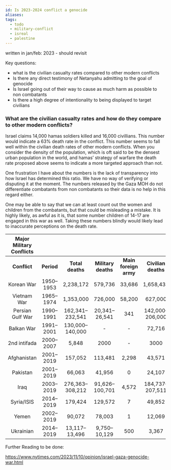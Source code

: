 ```yaml
---
id: Is 2023-2024 conflict a genocide
aliases: 
tags:
  - todo
  - military-conflict
  - isreal
  - palestine
---
```

written in  jan/feb: 2023 - should revisit

Key questions: 
- what is the civilian casualty rates compared to other modern conflicts
- Is there any direct testimony of Netanyahu admitting to the goal of genocide
- Is Israel going out of their way to cause as much harm as possible to non combatants
- Is there a high degree of intentionality to  being displayed to target civilians


### What are the civilian casualty rates and how do they compare to other modern conflicts? 

Israel claims 14,000 hamas soldiers killed and 16,000 civillians. This number would indicate a 63% death rate in the conflict. This number seems to fall well within the civilian death rates of other modern conflicts. When you consider the density of the population, which is oft said to be the densest urban population in the world, and hamas’ strategy of warfare the death rate proposed above seems to indicate a more targeted approach than not.  

One frustration I have about the numbers is the lack of transparency into how Israel has determined this ratio. We have no way of verifying or disputing it at the moment. The numbers released by the Gaza MOH do not differentiate combatants from non combatants so their data is no help in this regard either. 

One may be able to say that we can at least count out the women and children from the combatants, but that could be misleading a mistake. It is highly likely, as awful as it is, that some number children of 14-17 are engaged in this war as well. Taking these numbers blindly would likely lead to inaccurate perceptions on the death rate. 

| **Major Military Conflicts** |            |                  |                     |                       |                     |                         |
| :--------------------------: | :--------: | :--------------: | :-----------------: | :-------------------: | :-----------------: | :---------------------: |
|         **Conflict**         | **Period** | **Total deaths** | **Military deaths** | **Main foreign army** | **Civilian deaths** | **Civilian death rate** |
|          Korean War          | 1950–1953  |    2,238,172     |       579,736       |        33,686         |      1,658,436      |           74%           |
|         Vietnam War          | 1965–1974  |    1,353,000     |       726,000       |        58,200         |       627,000       |           46%           |
|       Persian Gulf War       | 1990–1991  | 162,341–232,541  |    20,341–26,541    |          341          |   142,000–206,000   |         87%−88%         |
|          Balkan War          | 1991–2001  | 130,000–140,000  |          -          |           -           |       72,716        |         52%−56%         |
|         2nd intifada         | 2000–2007  |      5,848       |        2000         |           -           |        3000         |           51%           |
|         Afghanistan          | 2001–2019  |     157,052      |       113,481       |         2,298         |       43,571        |           28%           |
|           Pakistan           | 2001–2019  |      66,063      |       41,956        |           0           |       24,107        |           36%           |
|             Iraq             | 2003–2019  | 276,363–308,212  |   91,626–100,701    |         4,572         |   184,737–207,511   |         66%−67%         |
|          Syria/ISIS          | 2014–2019  |     179,424      |       129,572       |           7           |       49,852        |           28%           |
|            Yemen             | 2002–2019  |      90,072      |       78,003        |           1           |       12,069        |           13%           |
|          Ukrainian           | 2014–2019  |  13,117–13,496   |    9,750–10,129     |          500          |        3,367        |         25–26%          |



Further Reading to be done:

https://www.nytimes.com/2023/11/10/opinion/israel-gaza-genocide-war.html


